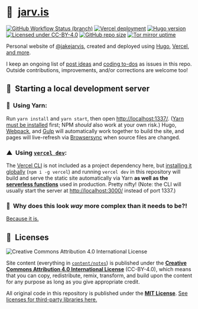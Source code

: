 # 🏡&nbsp;&nbsp;[jarv.is](https://jarv.is/)

[![GitHub Workflow Status (branch)](https://img.shields.io/github/workflow/status/jakejarvis/jarv.is/CI/main?label=build&logo=github&logoColor=white)](https://github.com/jakejarvis/jarv.is/actions?query=workflow%3ACI+branch%3Amain)
[![Vercel deployment](https://img.shields.io/github/deployments/jakejarvis/jarv.is/production?label=vercel&logo=vercel&logoColor=white)](https://vercel.com/deployments/jarv.is)
[![Hugo version](https://img.shields.io/github/package-json/dependency-version/jakejarvis/jarv.is/dev/hugo-extended/main?color=ff4088&label=hugo&logo=hugo&logoColor=white)](https://github.com/gohugoio/hugo)
[![Licensed under CC-BY-4.0](https://img.shields.io/badge/license-CC--BY--4.0-fb7828?logo=creative-commons&logoColor=white)](https://creativecommons.org/licenses/by/4.0/)
[![GitHub repo size](https://img.shields.io/github/repo-size/jakejarvis/jarv.is?color=009cdf&label=repo%20size&logo=git&logoColor=white)](https://github.com/jakejarvis/jarv.is)
[![Tor mirror uptime](https://img.shields.io/uptimerobot/ratio/m788172098-a4fcb769c8779f9a37a60775?color=7e4798&label=tor%20mirror&logo=tor-project&logoColor=white)](http://jarvis2i2vp4j4tbxjogsnqdemnte5xhzyi7hziiyzxwge3hzmh57zad.onion/)

Personal website of [@jakejarvis](https://github.com/jakejarvis), created and deployed using [Hugo](https://gohugo.io/), [Vercel](https://vercel.com/), [and more](https://jarv.is/humans.txt).

I keep an ongoing list of [post ideas](https://github.com/jakejarvis/jarv.is/issues/1) and [coding to-dos](https://github.com/jakejarvis/jarv.is/issues/11) as issues in this repo. Outside contributions, improvements, and/or corrections are welcome too!

## 💾&nbsp;&nbsp;Starting a local development server

### 🧶&nbsp;&nbsp;Using Yarn:

Run `yarn install` and `yarn start`, then open [http://localhost:1337/](http://localhost:1337/). ([Yarn must be installed](https://yarnpkg.com/en/docs/install) first; NPM _should_ also work at your own risk.) Hugo, [Webpack](https://webpack.js.org/), and [Gulp](https://gulpjs.com/) will automatically work together to build the site, and pages will live-refresh via [Browsersync](https://browsersync.io/) when source files are changed.

### ▲&nbsp;&nbsp;Using [`vercel dev`](https://vercel.com/docs/cli#commands/dev):

The [Vercel CLI](https://vercel.com/docs/cli) is not included as a project dependency here, but [installing it globally](https://vercel.com/cli) (`npm i -g vercel`) and running `vercel dev` in this repository will build and serve the static site automatically via Yarn **as well as the [serverless functions](/api)** used in production. Pretty nifty! (Note: the CLI will usually start the server at [http://localhost:3000/](http://localhost:3000/) instead of port 1337.)

### 🤯&nbsp;&nbsp;Why does this look _way_ more complex than it needs to be?!

[Because it is.](https://www.jvt.me/talks/overengineering-your-personal-website/)

## 📜&nbsp;&nbsp;Licenses

![Creative Commons Attribution 4.0 International License](https://raw.githubusercontent.com/creativecommons/cc-cert-core/master/images/cc-by-88x31.png "CC BY")

Site content (everything in [`content/notes`](content/notes/)) is published under the [**Creative Commons Attribution 4.0 International License**](LICENSE) (CC-BY-4.0), which means that you can copy, redistribute, remix, transform, and build upon the content for any purpose as long as you give appropriate credit.

All original code in this repository is published under the [**MIT License**](https://opensource.org/licenses/MIT). [See licenses for third-party libraries here.](https://jarv.is/assets/third_party.txt)
